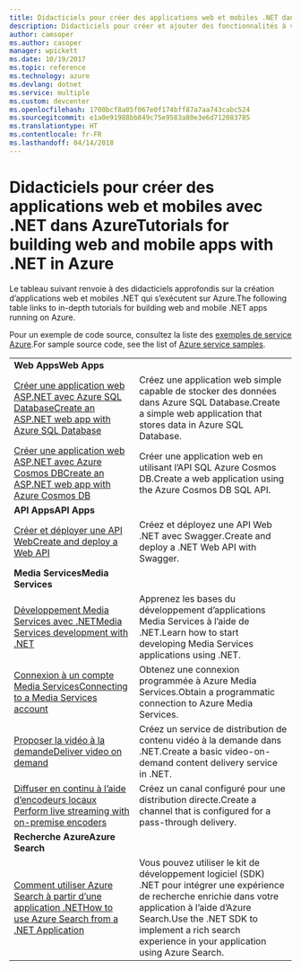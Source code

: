 ```yaml
---
title: Didacticiels pour créer des applications web et mobiles .NET dans Azure
description: Didacticiels pour créer et ajouter des fonctionnalités à vos applications web et mobiles .NET à l’aide des services Azure.
author: camsoper
ms.author: casoper
manager: wpickett
ms.date: 10/19/2017
ms.topic: reference
ms.technology: azure
ms.devlang: dotnet
ms.service: multiple
ms.custom: devcenter
ms.openlocfilehash: 1700bcf8a05f067e0f174bff87a7aa743cabc524
ms.sourcegitcommit: e1a0e91988bb849c75e9583a80e3e6d712083785
ms.translationtype: HT
ms.contentlocale: fr-FR
ms.lasthandoff: 04/14/2018
---
```

# <a name="tutorials-for-building-web-and-mobile-apps-with-net-in-azure"></a><span data-ttu-id="6648f-103">Didacticiels pour créer des applications web et mobiles avec .NET dans Azure</span><span class="sxs-lookup"><span data-stu-id="6648f-103">Tutorials for building web and mobile apps with .NET in Azure</span></span>

<span data-ttu-id="6648f-104">Le tableau suivant renvoie à des didacticiels approfondis sur la création d’applications web et mobiles .NET qui s’exécutent sur Azure.</span><span class="sxs-lookup"><span data-stu-id="6648f-104">The following table links to in-depth tutorials for building web and mobile .NET apps running on Azure.</span></span>

<span data-ttu-id="6648f-105">Pour un exemple de code source, consultez la liste des [exemples de service Azure](https://azure.microsoft.com/resources/samples/?platform=dotnet).</span><span class="sxs-lookup"><span data-stu-id="6648f-105">For sample source code, see the list of [Azure service samples](https://azure.microsoft.com/resources/samples/?platform=dotnet).</span></span>

| | |
|---|---|
| <span data-ttu-id="6648f-106">**Web Apps**</span><span class="sxs-lookup"><span data-stu-id="6648f-106">**Web Apps**</span></span>||
| <span data-ttu-id="6648f-107">[Créer une application web ASP.NET avec Azure SQL Database][1]</span><span class="sxs-lookup"><span data-stu-id="6648f-107">[Create an ASP.NET web app with Azure SQL Database][1]</span></span> | <span data-ttu-id="6648f-108">Créez une application web simple capable de stocker des données dans Azure SQL Database.</span><span class="sxs-lookup"><span data-stu-id="6648f-108">Create a simple web application that stores data in Azure SQL Database.</span></span> | 
| <span data-ttu-id="6648f-109">[Créer une application web ASP.NET avec Azure Cosmos DB][2]</span><span class="sxs-lookup"><span data-stu-id="6648f-109">[Create an ASP.NET web app with Azure Cosmos DB][2]</span></span> | <span data-ttu-id="6648f-110">Créer une application web en utilisant l’API SQL Azure Cosmos DB.</span><span class="sxs-lookup"><span data-stu-id="6648f-110">Create a web application using the Azure Cosmos DB SQL API.</span></span> | 
| <span data-ttu-id="6648f-111">**API Apps**</span><span class="sxs-lookup"><span data-stu-id="6648f-111">**API Apps**</span></span>||
| <span data-ttu-id="6648f-112">[Créer et déployer une API Web][3]</span><span class="sxs-lookup"><span data-stu-id="6648f-112">[Create and deploy a Web API][3]</span></span> | <span data-ttu-id="6648f-113">Créez et déployez une API Web .NET avec Swagger.</span><span class="sxs-lookup"><span data-stu-id="6648f-113">Create and deploy a .NET Web API with Swagger.</span></span> | 
| <span data-ttu-id="6648f-114">**Media Services**</span><span class="sxs-lookup"><span data-stu-id="6648f-114">**Media Services**</span></span> | |
| <span data-ttu-id="6648f-115">[Développement Media Services avec .NET][6]</span><span class="sxs-lookup"><span data-stu-id="6648f-115">[Media Services development with .NET][6]</span></span> | <span data-ttu-id="6648f-116">Apprenez les bases du développement d’applications Media Services à l’aide de .NET.</span><span class="sxs-lookup"><span data-stu-id="6648f-116">Learn how to start developing Media Services applications using .NET.</span></span> |
| <span data-ttu-id="6648f-117">[Connexion à un compte Media Services][7]</span><span class="sxs-lookup"><span data-stu-id="6648f-117">[Connecting to a Media Services account][7]</span></span> | <span data-ttu-id="6648f-118">Obtenez une connexion programmée à Azure Media Services.</span><span class="sxs-lookup"><span data-stu-id="6648f-118">Obtain a programmatic connection to  Azure Media Services.</span></span> |
| <span data-ttu-id="6648f-119">[Proposer la vidéo à la demande][4]</span><span class="sxs-lookup"><span data-stu-id="6648f-119">[Deliver video on demand][4]</span></span> | <span data-ttu-id="6648f-120">Créez un service de distribution de contenu vidéo à la demande dans .NET.</span><span class="sxs-lookup"><span data-stu-id="6648f-120">Create a basic video-on-demand content delivery service in .NET.</span></span> | 
| <span data-ttu-id="6648f-121">[Diffuser en continu à l’aide d’encodeurs locaux ][8]</span><span class="sxs-lookup"><span data-stu-id="6648f-121">[Perform live streaming with on-premise encoders ][8]</span></span> | <span data-ttu-id="6648f-122">Créez un canal configuré pour une distribution directe.</span><span class="sxs-lookup"><span data-stu-id="6648f-122">Create a channel that is configured for a pass-through delivery.</span></span> |
| <span data-ttu-id="6648f-123">**Recherche Azure**</span><span class="sxs-lookup"><span data-stu-id="6648f-123">**Azure Search**</span></span>||
| <span data-ttu-id="6648f-124">[Comment utiliser Azure Search à partir d’une application .NET][5]</span><span class="sxs-lookup"><span data-stu-id="6648f-124">[How to use Azure Search from a .NET Application][5]</span></span> | <span data-ttu-id="6648f-125">Vous pouvez utiliser le kit de développement logiciel (SDK) .NET pour intégrer une expérience de recherche enrichie dans votre application à l’aide d’Azure Search.</span><span class="sxs-lookup"><span data-stu-id="6648f-125">Use the .NET SDK to implement a rich search experience in your application using Azure Search.</span></span> | 



[1]: /azure/app-service-web/app-service-web-tutorial-dotnet-sqldatabase
[2]: /azure/cosmos-db/sql-api-dotnet-application
[3]: /azure/app-service-api/app-service-api-dotnet-get-started
[4]: /azure/media-services/media-services-dotnet-get-started
[5]: /azure/search/search-howto-dotnet-sdk
[6]: /azure/media-services/media-services-dotnet-how-to-use
[7]: /azure/media-services/media-services-dotnet-connect-programmatically
[8]: /azure/media-services/media-services-dotnet-live-encode-with-onpremises-encoders
